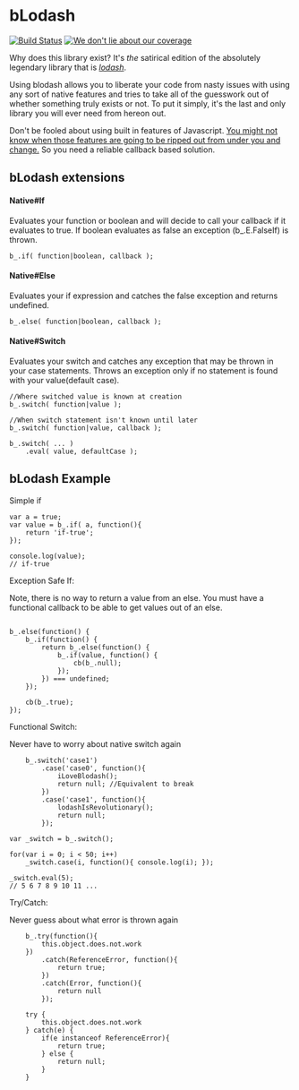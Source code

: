 # bLodash

[![Build Status](https://travis-ci.org/Sieabah/blodash.svg?branch=master)](https://travis-ci.org/Sieabah/blodash)
[![We don't lie about our coverage](https://coveralls.io/repos/github/Sieabah/blodash/badge.svg?branch=master)](https://coveralls.io/github/Sieabah/blodash?branch=master)

Why does this library exist? It's *the* satirical edition of the absolutely legendary 
library that is _[lodash](https://github.com/lodash/lodash)_.

Using blodash allows you to liberate your code from nasty issues with using any sort of
native features and tries to take all of the guesswork out of whether something truly
exists or not. To put it simply, it's the last and only library you will ever need from
hereon out.

Don't be fooled about using built in features of Javascript. [You might not know when those
features are going to be ripped out from under you and change.](http://azimi.me/2016/02/11/understanding-strict-mode.html)
So you need a reliable callback based solution.

## bLodash extensions

#### Native#If

Evaluates your function or boolean and will decide to call your callback if it evaluates to true.
If boolean evaluates as false an exception (b_.E.FalseIf) is thrown.

```
b_.if( function|boolean, callback );
```

#### Native#Else

Evaluates your if expression and catches the false exception and returns undefined.

```
b_.else( function|boolean, callback );
```

#### Native#Switch

Evaluates your switch and catches any exception that may be thrown in your case statements. Throws an 
exception only if no statement is found with your value(default case).

```
//Where switched value is known at creation
b_.switch( function|value );

//When switch statement isn't known until later
b_.switch( function|value, callback );

b_.switch( ... )
    .eval( value, defaultCase );
```

## bLodash Example

Simple if

```
var a = true;
var value = b_.if( a, function(){
    return 'if-true';
});

console.log(value);
// if-true
```

Exception Safe If:

Note, there is no way to return a value from an else. You must have a functional callback to be able
to get values out of an else.

```

b_.else(function() {
    b_.if(function() {
        return b_.else(function() {
            b_.if(value, function() {
                cb(b_.null);
            });
        }) === undefined;
    });

    cb(b_.true);
});
```

Functional Switch:

Never have to worry about native switch again
```
    b_.switch('case1')
        .case('case0', function(){
            iLoveBlodash();
            return null; //Equivalent to break
        })
        .case('case1', function(){
            lodashIsRevolutionary();
            return null;
        });

```

```
var _switch = b_.switch();

for(var i = 0; i < 50; i++)
    _switch.case(i, function(){ console.log(i); });

_switch.eval(5);
// 5 6 7 8 9 10 11 ...
```

Try/Catch:

Never guess about what error is thrown again
```
    b_.try(function(){
        this.object.does.not.work
    })
        .catch(ReferenceError, function(){
            return true;
        })
        .catch(Error, function(){
            return null
        });

    try {
        this.object.does.not.work
    } catch(e) {
        if(e instanceof ReferenceError){
            return true;
        } else {
            return null;
        }
    }
```